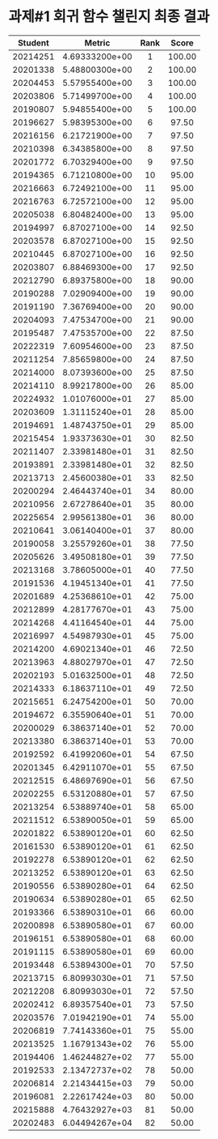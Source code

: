 # 과제#1 회귀 함수 챌린지 최종 결과
| Student | Metric | Rank | Score |
|:---:|:---:|:---:|:---:|
| 20214251 | 4.69333200e+00 | 1 | 100.00 |
| 20201338 | 5.48800300e+00 | 2 | 100.00 |
| 20204453 | 5.57955400e+00 | 3 | 100.00 |
| 20203806 | 5.71499700e+00 | 4 | 100.00 |
| 20190807 | 5.94855400e+00 | 5 | 100.00 |
| 20196627 | 5.98395300e+00 | 6 | 97.50 |
| 20216156 | 6.21721900e+00 | 7 | 97.50 |
| 20210398 | 6.34385800e+00 | 8 | 97.50 |
| 20201772 | 6.70329400e+00 | 9 | 97.50 |
| 20194365 | 6.71210800e+00 | 10 | 95.00 |
| 20216663 | 6.72492100e+00 | 11 | 95.00 |
| 20216763 | 6.72572100e+00 | 12 | 95.00 |
| 20205038 | 6.80482400e+00 | 13 | 95.00 |
| 20194997 | 6.87027100e+00 | 14 | 92.50 |
| 20203578 | 6.87027100e+00 | 15 | 92.50 |
| 20210445 | 6.87027100e+00 | 16 | 92.50 |
| 20203807 | 6.88469300e+00 | 17 | 92.50 |
| 20212790 | 6.89375800e+00 | 18 | 90.00 |
| 20190288 | 7.02909400e+00 | 19 | 90.00 |
| 20191190 | 7.36769400e+00 | 20 | 90.00 |
| 20204093 | 7.47534700e+00 | 21 | 90.00 |
| 20195487 | 7.47535700e+00 | 22 | 87.50 |
| 20222319 | 7.60954600e+00 | 23 | 87.50 |
| 20211254 | 7.85659800e+00 | 24 | 87.50 |
| 20214000 | 8.07393600e+00 | 25 | 87.50 |
| 20214110 | 8.99217800e+00 | 26 | 85.00 |
| 20224932 | 1.01076000e+01 | 27 | 85.00 |
| 20203609 | 1.31115240e+01 | 28 | 85.00 |
| 20194691 | 1.48743750e+01 | 29 | 85.00 |
| 20215454 | 1.93373630e+01 | 30 | 82.50 |
| 20211407 | 2.33981480e+01 | 31 | 82.50 |
| 20193891 | 2.33981480e+01 | 32 | 82.50 |
| 20213713 | 2.45600380e+01 | 33 | 82.50 |
| 20200294 | 2.46443740e+01 | 34 | 80.00 |
| 20210956 | 2.67278640e+01 | 35 | 80.00 |
| 20225654 | 2.99561380e+01 | 36 | 80.00 |
| 20210641 | 3.06140400e+01 | 37 | 80.00 |
| 20190058 | 3.25579260e+01 | 38 | 77.50 |
| 20205626 | 3.49508180e+01 | 39 | 77.50 |
| 20213168 | 3.78605000e+01 | 40 | 77.50 |
| 20191536 | 4.19451340e+01 | 41 | 77.50 |
| 20201689 | 4.25368610e+01 | 42 | 75.00 |
| 20212899 | 4.28177670e+01 | 43 | 75.00 |
| 20214268 | 4.41164540e+01 | 44 | 75.00 |
| 20216997 | 4.54987930e+01 | 45 | 75.00 |
| 20214200 | 4.69021340e+01 | 46 | 72.50 |
| 20213963 | 4.88027970e+01 | 47 | 72.50 |
| 20202193 | 5.01632500e+01 | 48 | 72.50 |
| 20214333 | 6.18637110e+01 | 49 | 72.50 |
| 20215651 | 6.24754200e+01 | 50 | 70.00 |
| 20194672 | 6.35590640e+01 | 51 | 70.00 |
| 20200029 | 6.38637140e+01 | 52 | 70.00 |
| 20213380 | 6.38637140e+01 | 53 | 70.00 |
| 20192592 | 6.41992060e+01 | 54 | 67.50 |
| 20201345 | 6.42911070e+01 | 55 | 67.50 |
| 20212515 | 6.48697690e+01 | 56 | 67.50 |
| 20202255 | 6.53120880e+01 | 57 | 67.50 |
| 20213254 | 6.53889740e+01 | 58 | 65.00 |
| 20211512 | 6.53890050e+01 | 59 | 65.00 |
| 20201822 | 6.53890120e+01 | 60 | 62.50 |
| 20161530 | 6.53890120e+01 | 61 | 62.50 |
| 20192278 | 6.53890120e+01 | 62 | 62.50 |
| 20213252 | 6.53890120e+01 | 63 | 62.50 |
| 20190556 | 6.53890280e+01 | 64 | 62.50 |
| 20190634 | 6.53890280e+01 | 65 | 62.50 |
| 20193366 | 6.53890310e+01 | 66 | 60.00 |
| 20200898 | 6.53890580e+01 | 67 | 60.00 |
| 20196151 | 6.53890580e+01 | 68 | 60.00 |
| 20191115 | 6.53890580e+01 | 69 | 60.00 |
| 20193448 | 6.53894300e+01 | 70 | 57.50 |
| 20213715 | 6.80993030e+01 | 71 | 57.50 |
| 20212208 | 6.80993030e+01 | 72 | 57.50 |
| 20202412 | 6.89357540e+01 | 73 | 57.50 |
| 20203576 | 7.01942190e+01 | 74 | 55.00 |
| 20206819 | 7.74143360e+01 | 75 | 55.00 |
| 20213525 | 1.16791343e+02 | 76 | 55.00 |
| 20194406 | 1.46244827e+02 | 77 | 55.00 |
| 20192533 | 2.13472737e+02 | 78 | 50.00 |
| 20206814 | 2.21434415e+03 | 79 | 50.00 |
| 20196081 | 2.22617424e+03 | 80 | 50.00 |
| 20215888 | 4.76432927e+03 | 81 | 50.00 |
| 20202483 | 6.04494267e+04 | 82 | 50.00 |
